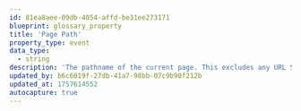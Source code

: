 ```yaml
---
id: 81ea8aee-09db-4054-affd-be31ee273171
blueprint: glossary_property
title: 'Page Path'
property_type: event
data_type:
  - string
description: 'The pathname of the current page. This excludes any URL Search Parameters and URL Fragments.'
updated_by: b6c6019f-27db-41a7-98bb-07c9b90f212b
updated_at: 1757614552
autocapture: true
---
```

